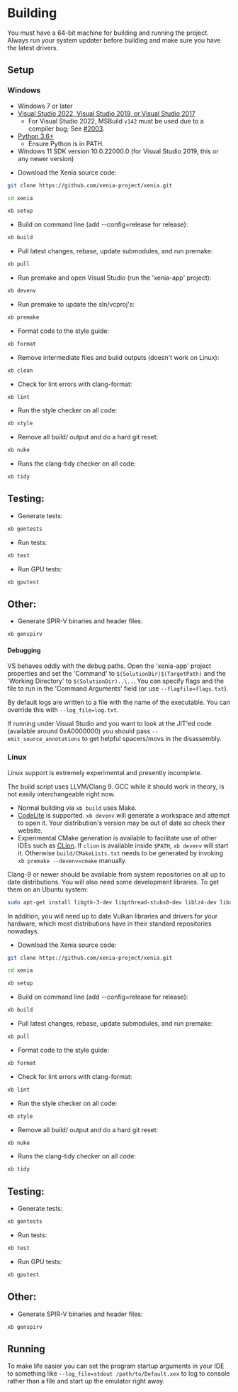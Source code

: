 # Building

You must have a 64-bit machine for building and running the project. Always
run your system updater before building and make sure you have the latest
drivers.

## Setup

### Windows

* Windows 7 or later
* [Visual Studio 2022, Visual Studio 2019, or Visual Studio 2017](https://www.visualstudio.com/downloads/)
  * For Visual Studio 2022, MSBuild `v142` must be used due to a compiler bug; See [#2003](https://github.com/xenia-project/xenia/issues/2003).
* [Python 3.6+](https://www.python.org/downloads/)
  * Ensure Python is in PATH.
* Windows 11 SDK version 10.0.22000.0 (for Visual Studio 2019, this or any newer version)

- Download the Xenia source code:
```sh
git clone https://github.com/xenia-project/xenia.git
```

```sh
cd xenia
```

```sh
xb setup
```

- Build on command line (add --config=release for release):
```sh
xb build
```

- Pull latest changes, rebase, update submodules, and run premake:
```sh
xb pull
```

- Run premake and open Visual Studio (run the 'xenia-app' project):
```sh
xb devenv
```

- Run premake to update the sln/vcproj's:
```sh
xb premake
```

- Format code to the style guide:
```sh
xb format
```

- Remove intermediate files and build outputs (doesn't work on Linux):
```sh
xb clean
```

- Check for lint errors with clang-format:
```sh
xb lint
```

- Run the style checker on all code:
```sh
xb style
```

- Remove all build/ output and do a hard git reset:
```sh
xb nuke
```

- Runs the clang-tidy checker on all code:
```sh
xb tidy
```

## Testing:

- Generate tests:
```sh
xb gentests
```

- Run tests:
```sh
xb test
```

- Run GPU tests:
```sh
xb gputest
```

## Other:

- Generate SPIR-V binaries and header files:
```sh
xb genspirv
```

#### Debugging

VS behaves oddly with the debug paths. Open the 'xenia-app' project properties
and set the 'Command' to `$(SolutionDir)$(TargetPath)` and the
'Working Directory' to `$(SolutionDir)..\..`. You can specify flags and
the file to run in the 'Command Arguments' field (or use `--flagfile=flags.txt`).

By default logs are written to a file with the name of the executable. You can
override this with `--log_file=log.txt`.

If running under Visual Studio and you want to look at the JIT'ed code
(available around 0xA0000000) you should pass `--emit_source_annotations` to
get helpful spacers/movs in the disassembly.

### Linux

Linux support is extremely experimental and presently incomplete.

The build script uses LLVM/Clang 9. GCC while it should work in theory, is not easily
interchangeable right now.

* Normal building via `xb build` uses Make.
* [CodeLite](https://codelite.org) is supported. `xb devenv` will generate a workspace and attempt to open it. Your distribution's version may be out of date so check their website.
* Experimental CMake generation is available to facilitate use of other IDEs such as [CLion](https://www.jetbrains.com/clion/). If `clion` is available inside `$PATH`, `xb devenv` will start it. Otherwise `build/CMakeLists.txt` needs to be generated by invoking `xb premake --devenv=cmake` manually.

Clang-9 or newer should be available from system repositories on all up to date distributions.
You will also need some development libraries. To get them on an Ubuntu system:

```sh
sudo apt-get install libgtk-3-dev libpthread-stubs0-dev liblz4-dev libx11-dev libx11-xcb-dev libvulkan-dev libsdl2-dev libiberty-dev libc++-dev libc++abi-dev
```

In addition, you will need up to date Vulkan libraries and drivers for your hardware, which most distributions have in their standard repositories nowadays.

- Download the Xenia source code:
```sh
git clone https://github.com/xenia-project/xenia.git
```

```sh
cd xenia
```

```sh
xb setup
```

- Build on command line (add --config=release for release):
```sh
xb build
```

- Pull latest changes, rebase, update submodules, and run premake:
```sh
xb pull
```

- Format code to the style guide:
```sh
xb format
```

- Check for lint errors with clang-format:
```sh
xb lint
```

- Run the style checker on all code:
```sh
xb style
```

- Remove all build/ output and do a hard git reset:
```sh
xb nuke
```

- Runs the clang-tidy checker on all code:
```sh
xb tidy
```

## Testing:

- Generate tests:
```sh
xb gentests
```

- Run tests:
```sh
xb test
```

- Run GPU tests:
```sh
xb gputest
```

## Other:

- Generate SPIR-V binaries and header files:

```sh
xb genspirv
```

## Running

To make life easier you can set the program startup arguments in your IDE to something like `--log_file=stdout /path/to/Default.xex` to log to console rather than a file and start up the emulator right away.
